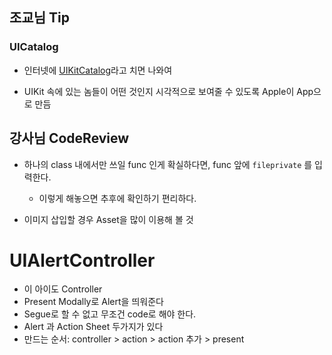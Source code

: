 ## 조교님 Tip

### UICatalog

- 인터넷에 [UIKitCatalog](https://developer.apple.com/library/content/samplecode/UICatalog/Introduction/Intro.html)라고 치면 나와여 

- UIKit 속에 있는 놈들이 어떤 것인지 시각적으로 보여줄 수 있도록 Apple이 App으로 만듬


## 강사님 CodeReview

- 하나의 class 내에서만 쓰일 func 인게 확실하다면, func 앞에  `fileprivate` 를 입력한다.
	- 이렇게 해놓으면 추후에 확인하기 편리하다.

- 이미지 삽입할 경우 Asset을 많이 이용해 볼 것


# UIAlertController

- 이 아이도 Controller
- Present Modally로 Alert을 띄워준다
- Segue로 할 수 없고 무조건 code로 해야 한다.
- Alert 과 Action Sheet 두가지가 있다
- 만드는 순서: controller > action > action 추가 > present




